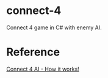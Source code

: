 # connect-4
Connect 4 game in C# with enemy AI.

# Reference

[Connect 4 AI - How it works!](https://roadtolarissa.com/connect-4-ai-how-it-works)

